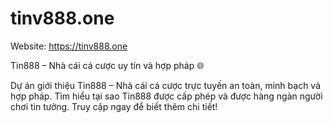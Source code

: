 # tinv888.one

Website: https://tinv888.one

Tin888 – Nhà cái cá cược uy tín và hợp pháp 🌐

Dự án giới thiệu Tin888 – Nhà cái cá cược trực tuyến an toàn, minh bạch và hợp pháp. Tìm hiểu tại sao Tin888 được cấp phép và được hàng ngàn người chơi tin tưởng. Truy cập ngay để biết thêm chi tiết!
